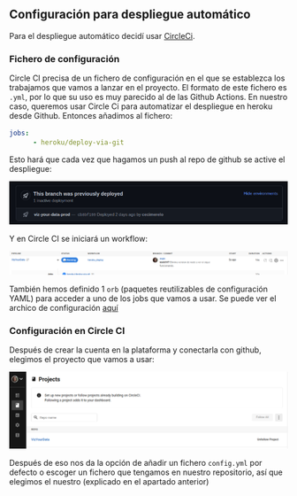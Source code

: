 ## Configuración para despliegue automático

Para el despliegue automático decidí usar [CircleCi](https://circleci.com/).

### Fichero de configuración

Circle CI precisa de un fichero de configuración en el que se establezca los trabajamos que vamos a lanzar en el proyecto.
El formato de este fichero es `.yml`, por lo que su uso es muy parecido al de las Github Actions. En nuestro caso, 
queremos usar Circle Ci para automatizar el despliegue en heroku desde Github. Entonces añadimos al fichero:

```yaml
jobs:
      - heroku/deploy-via-git
```

Esto hará que cada vez que hagamos un push al repo de github se active el despliegue:

![](img/github_deploy_heroku.png)

Y en Circle CI se iniciará un workflow:

![](img/running_cicrle_ci_workflow.png)

También hemos definido 1 `orb` (paquetes reutilizables de configuración YAML) para acceder a uno de los jobs que vamos a usar.
Se puede ver el archico de configuración [aquí](https://github.com/cecimerelo/VizYourData/blob/main/.circleci/config.yml)

### Configuración en Circle CI

Después de crear la cuenta en la plataforma y conectarla con github, elegimos el proyecto que vamos a usar:

![](img/circle_ci_project.png)

Después de eso nos da la opción de añadir un fichero `config.yml` por defecto o escoger un fichero que tengamos en 
nuestro repositorio, así que elegimos el nuestro (explicado en el apartado anterior) 



